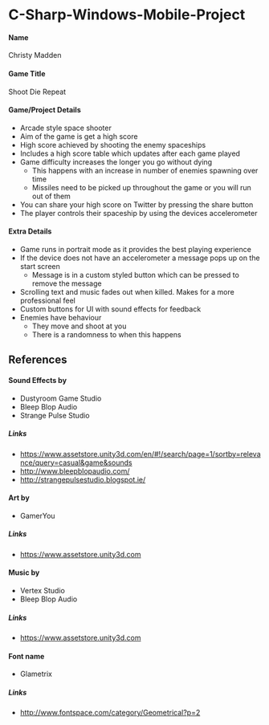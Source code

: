 C-Sharp-Windows-Mobile-Project
==============================

#### Name
Christy Madden  

#### Game Title
Shoot Die Repeat

#### Game/Project Details
* Arcade style space shooter
* Aim of the game is get a high score
* High score achieved by shooting the enemy spaceships
* Includes a high score table which updates after each game played
* Game difficulty increases the longer you go without dying
  * This happens with an increase in number of enemies spawning over time
  * Missiles need to be picked up throughout the game or you will run out of them
* You can share your high score on Twitter by pressing the share button
* The player controls their spaceship by using the devices accelerometer

#### Extra Details
* Game runs in portrait mode as it provides the best playing experience
* If the device does not have an accelerometer a message pops up on the start screen
  * Message is in a custom styled button which can be pressed to remove the message
* Scrolling text and music fades out when killed. Makes for a more professional feel
* Custom buttons for UI with sound effects for feedback
* Enemies have behaviour
  * They move and shoot at you
  * There is a randomness to when this happens


References
-----------

#### Sound Effects by
* Dustyroom Game Studio
* Bleep Blop Audio
* Strange Pulse Studio

##### Links
* https://www.assetstore.unity3d.com/en/#!/search/page=1/sortby=relevance/query=casual&game&sounds
* http://www.bleepblopaudio.com/
* http://strangepulsestudio.blogspot.ie/

#### Art by
* GamerYou

##### Links
* https://www.assetstore.unity3d.com

#### Music by
* Vertex Studio
* Bleep Blop Audio

##### Links
* https://www.assetstore.unity3d.com

#### Font name
* Glametrix

##### Links
* http://www.fontspace.com/category/Geometrical?p=2
